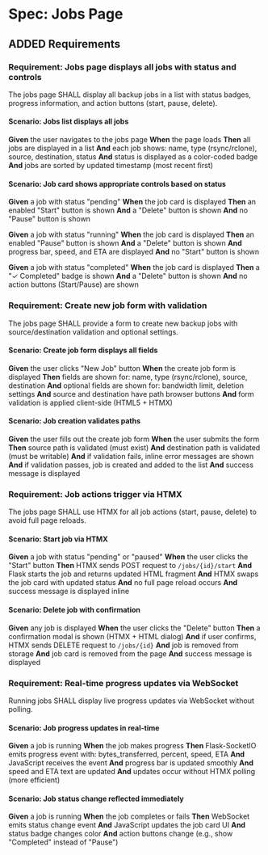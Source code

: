 # Spec: Jobs Page

## ADDED Requirements

### Requirement: Jobs page displays all jobs with status and controls

The jobs page SHALL display all backup jobs in a list with status badges, progress information, and action buttons (start, pause, delete).

#### Scenario: Jobs list displays all jobs

**Given** the user navigates to the jobs page
**When** the page loads
**Then** all jobs are displayed in a list
**And** each job shows: name, type (rsync/rclone), source, destination, status
**And** status is displayed as a color-coded badge
**And** jobs are sorted by updated timestamp (most recent first)

#### Scenario: Job card shows appropriate controls based on status

**Given** a job with status "pending"
**When** the job card is displayed
**Then** an enabled "Start" button is shown
**And** a "Delete" button is shown
**And** no "Pause" button is shown

**Given** a job with status "running"
**When** the job card is displayed
**Then** an enabled "Pause" button is shown
**And** a "Delete" button is shown
**And** progress bar, speed, and ETA are displayed
**And** no "Start" button is shown

**Given** a job with status "completed"
**When** the job card is displayed
**Then** a "✓ Completed" badge is shown
**And** a "Delete" button is shown
**And** no action buttons (Start/Pause) are shown

### Requirement: Create new job form with validation

The jobs page SHALL provide a form to create new backup jobs with source/destination validation and optional settings.

#### Scenario: Create job form displays all fields

**Given** the user clicks "New Job" button
**When** the create job form is displayed
**Then** fields are shown for: name, type (rsync/rclone), source, destination
**And** optional fields are shown for: bandwidth limit, deletion settings
**And** source and destination have path browser buttons
**And** form validation is applied client-side (HTML5 + HTMX)

#### Scenario: Job creation validates paths

**Given** the user fills out the create job form
**When** the user submits the form
**Then** source path is validated (must exist)
**And** destination path is validated (must be writable)
**And** if validation fails, inline error messages are shown
**And** if validation passes, job is created and added to the list
**And** success message is displayed

### Requirement: Job actions trigger via HTMX

The jobs page SHALL use HTMX for all job actions (start, pause, delete) to avoid full page reloads.

#### Scenario: Start job via HTMX

**Given** a job with status "pending" or "paused"
**When** the user clicks the "Start" button
**Then** HTMX sends POST request to `/jobs/{id}/start`
**And** Flask starts the job and returns updated HTML fragment
**And** HTMX swaps the job card with updated status
**And** no full page reload occurs
**And** success message is displayed inline

#### Scenario: Delete job with confirmation

**Given** any job is displayed
**When** the user clicks the "Delete" button
**Then** a confirmation modal is shown (HTMX + HTML dialog)
**And** if user confirms, HTMX sends DELETE request to `/jobs/{id}`
**And** job is removed from storage
**And** job card is removed from the page
**And** success message is displayed

### Requirement: Real-time progress updates via WebSocket

Running jobs SHALL display live progress updates via WebSocket without polling.

#### Scenario: Job progress updates in real-time

**Given** a job is running
**When** the job makes progress
**Then** Flask-SocketIO emits progress event with: bytes_transferred, percent, speed, ETA
**And** JavaScript receives the event
**And** progress bar is updated smoothly
**And** speed and ETA text are updated
**And** updates occur without HTMX polling (more efficient)

#### Scenario: Job status change reflected immediately

**Given** a job is running
**When** the job completes or fails
**Then** WebSocket emits status change event
**And** JavaScript updates the job card UI
**And** status badge changes color
**And** action buttons change (e.g., show "Completed" instead of "Pause")
